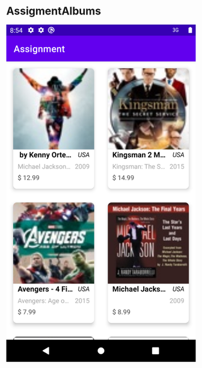 # AssigmentAlbums

![](https://github.com/anandmahesh/AssigmentAlbums/blob/master/Screenshot_1620487469.png)
